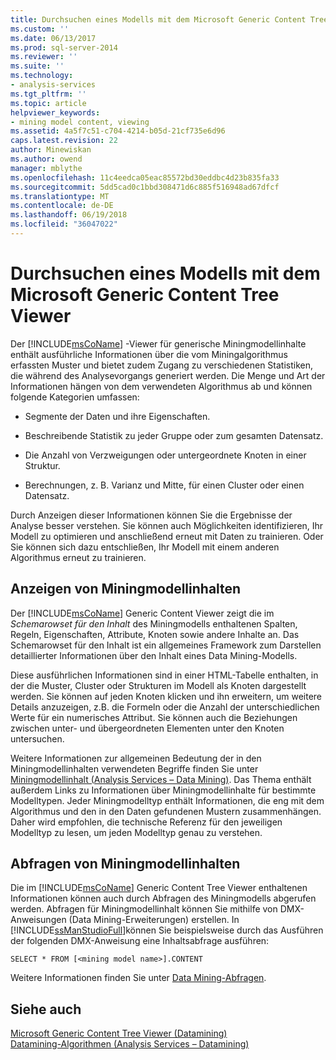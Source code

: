 ```yaml
---
title: Durchsuchen eines Modells mit dem Microsoft Generic Content Tree Viewer | Microsoft Docs
ms.custom: ''
ms.date: 06/13/2017
ms.prod: sql-server-2014
ms.reviewer: ''
ms.suite: ''
ms.technology:
- analysis-services
ms.tgt_pltfrm: ''
ms.topic: article
helpviewer_keywords:
- mining model content, viewing
ms.assetid: 4a5f7c51-c704-4214-b05d-21cf735e6d96
caps.latest.revision: 22
author: Minewiskan
ms.author: owend
manager: mblythe
ms.openlocfilehash: 11c4eedca05eac85572bd30eddbc4d23b835fa33
ms.sourcegitcommit: 5dd5cad0c1bbd308471d6c885f516948ad67dfcf
ms.translationtype: MT
ms.contentlocale: de-DE
ms.lasthandoff: 06/19/2018
ms.locfileid: "36047022"
---
```

# <a name="browse-a-model-using-the-microsoft-generic-content-tree-viewer"></a>Durchsuchen eines Modells mit dem Microsoft Generic Content Tree Viewer
  Der [!INCLUDE[msCoName](../../includes/msconame-md.md)] -Viewer für generische Miningmodellinhalte enthält ausführliche Informationen über die vom Miningalgorithmus erfassten Muster und bietet zudem Zugang zu verschiedenen Statistiken, die während des Analysevorgangs generiert werden. Die Menge und Art der Informationen hängen von dem verwendeten Algorithmus ab und können folgende Kategorien umfassen:  
  
-   Segmente der Daten und ihre Eigenschaften.  
  
-   Beschreibende Statistik zu jeder Gruppe oder zum gesamten Datensatz.  
  
-   Die Anzahl von Verzweigungen oder untergeordnete Knoten in einer Struktur.  
  
-   Berechnungen, z. B. Varianz und Mitte, für einen Cluster oder einen Datensatz.  
  
 Durch Anzeigen dieser Informationen können Sie die Ergebnisse der Analyse besser verstehen. Sie können auch Möglichkeiten identifizieren, Ihr Modell zu optimieren und anschließend erneut mit Daten zu trainieren. Oder Sie können sich dazu entschließen, Ihr Modell mit einem anderen Algorithmus erneut zu trainieren.  
  
## <a name="viewing-mining-model-content"></a>Anzeigen von Miningmodellinhalten  
 Der [!INCLUDE[msCoName](../../includes/msconame-md.md)] Generic Content Viewer zeigt die im *Schemarowset für den Inhalt* des Miningmodells enthaltenen Spalten, Regeln, Eigenschaften, Attribute, Knoten sowie andere Inhalte an. Das Schemarowset für den Inhalt ist ein allgemeines Framework zum Darstellen detaillierter Informationen über den Inhalt eines Data Mining-Modells.  
  
 Diese ausführlichen Informationen sind in einer HTML-Tabelle enthalten, in der die Muster, Cluster oder Strukturen im Modell als Knoten dargestellt werden. Sie können auf jeden Knoten klicken und ihn erweitern, um weitere Details anzuzeigen, z.B. die Formeln oder die Anzahl der unterschiedlichen Werte für ein numerisches Attribut. Sie können auch die Beziehungen zwischen unter- und übergeordneten Elementen unter den Knoten untersuchen.  
  
 Weitere Informationen zur allgemeinen Bedeutung der in den Miningmodellinhalten verwendeten Begriffe finden Sie unter [Miningmodellinhalt &#40;Analysis Services – Data Mining&#41;](mining-model-content-analysis-services-data-mining.md). Das Thema enthält außerdem Links zu Informationen über Miningmodellinhalte für bestimmte Modelltypen. Jeder Miningmodelltyp enthält Informationen, die eng mit dem Algorithmus und den in den Daten gefundenen Mustern zusammenhängen. Daher wird empfohlen, die technische Referenz für den jeweiligen Modelltyp zu lesen, um jeden Modelltyp genau zu verstehen.  
  
## <a name="querying-mining-model-content"></a>Abfragen von Miningmodellinhalten  
 Die im [!INCLUDE[msCoName](../../includes/msconame-md.md)] Generic Content Tree Viewer enthaltenen Informationen können auch durch Abfragen des Miningmodells abgerufen werden. Abfragen für Miningmodellinhalt können Sie mithilfe von DMX-Anweisungen (Data Mining-Erweiterungen) erstellen. In [!INCLUDE[ssManStudioFull](../../includes/ssmanstudiofull-md.md)]können Sie beispielsweise durch das Ausführen der folgenden DMX-Anweisung eine Inhaltsabfrage ausführen:  
  
```  
SELECT * FROM [<mining model name>].CONTENT  
```  
  
 Weitere Informationen finden Sie unter [Data Mining-Abfragen](data-mining-queries.md).  
  
## <a name="see-also"></a>Siehe auch  
 [Microsoft Generic Content Tree Viewer &#40;Datamining&#41;](../microsoft-generic-content-tree-viewer-data-mining.md)   
 [Datamining-Algorithmen &#40;Analysis Services – Datamining&#41;](data-mining-algorithms-analysis-services-data-mining.md)  
  
  